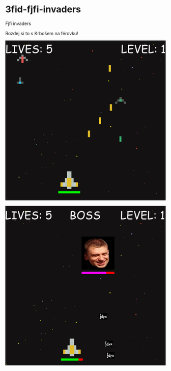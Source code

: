 # 3fid-fjfi-invaders
Fjfi invaders

Rozdej si to s Krbošem na férovku! 


![alt text](image.png)

![alt text](image-1.png)